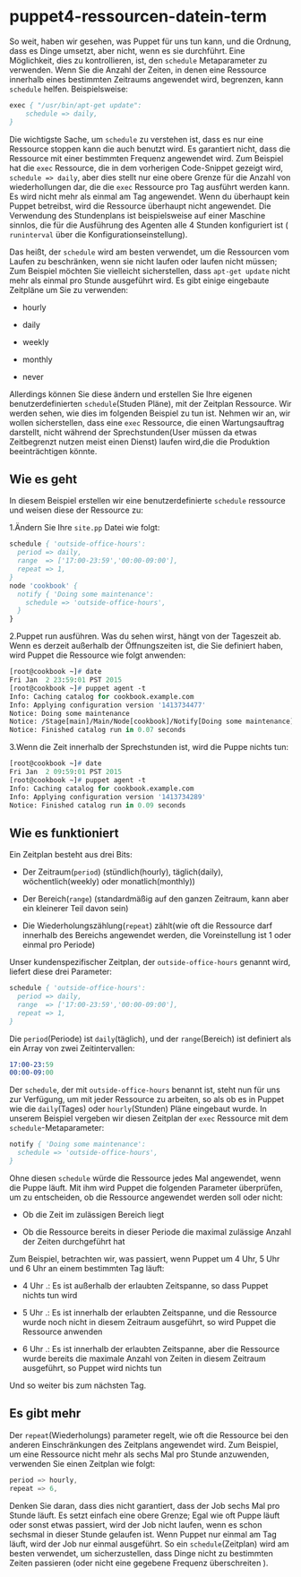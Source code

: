 # puppet4-ressourcen-datein-term

So weit, haben wir gesehen, was Puppet für uns tun kann, und die Ordnung, dass es Dinge umsetzt, aber nicht, wenn es sie durchführt.
Eine Möglichkeit, dies zu kontrollieren, ist, den `schedule` Metaparameter zu verwenden. Wenn Sie die Anzahl der Zeiten, in denen eine Ressource innerhalb eines bestimmten Zeitraums angewendet wird, begrenzen, kann `schedule` helfen. Beispielsweise:

```pp
exec { "/usr/bin/apt-get update":
    schedule => daily,
}
```

Die wichtigste Sache, um `schedule` zu verstehen ist, dass es  nur eine Ressource stoppen kann die auch benutzt wird. Es garantiert nicht, dass die Ressource mit einer bestimmten Frequenz angewendet wird. Zum Beispiel hat die `exec` Ressource, die in dem vorherigen Code-Snippet gezeigt wird, `schedule => daily`, aber dies stellt nur eine obere Grenze für die Anzahl von wiederhollungen dar, die die `exec` Ressource pro Tag ausführt werden kann.
Es wird nicht mehr als einmal am Tag angewendet. Wenn du überhaupt kein Puppet betreibst, wird die Ressource überhaupt nicht angewendet.
Die Verwendung des Stundenplans ist beispielsweise auf einer Maschine sinnlos, die für die Ausführung des Agenten alle 4 Stunden konfiguriert ist ( `runinterval` über die Konfigurationseinstellung).

Das heißt, der `schedule` wird am besten verwendet, um die Ressourcen vom Laufen zu beschränken, wenn sie nicht laufen oder laufen nicht müssen; Zum Beispiel möchten Sie vielleicht sicherstellen, dass `apt-get update` nicht mehr als einmal pro Stunde ausgeführt wird. Es gibt einige eingebaute Zeitpläne um Sie  zu verwenden:

* hourly

* daily

* weekly

* monthly

* never

Allerdings können Sie diese ändern und erstellen Sie Ihre eigenen benutzerdefinierten `schedule`(Studen Pläne), mit der Zeitplan Ressource. Wir werden sehen, wie dies im folgenden Beispiel zu tun ist. Nehmen wir an, wir wollen sicherstellen, dass eine `exec` Ressource, die einen Wartungsauftrag darstellt, nicht während der Sprechstunden(User müssen da etwas Zeitbegrenzt nutzen meist einen Dienst) laufen wird,die die Produktion beeinträchtigen könnte.

## Wie es geht

In diesem Beispiel erstellen wir eine benutzerdefinierte `schedule` ressource und weisen diese der Ressource zu:

1.Ändern Sie Ihre `site.pp` Datei wie folgt:

```pp
schedule { 'outside-office-hours':
  period => daily,
  range  => ['17:00-23:59','00:00-09:00'],
  repeat => 1,
}
node 'cookbook' {
  notify { 'Doing some maintenance':
    schedule => 'outside-office-hours',
  }
}
```

2.Puppet run ausführen. Was du sehen wirst, hängt von der Tageszeit ab. Wenn es derzeit außerhalb der Öffnungszeiten ist, die Sie definiert haben, wird Puppet die Ressource wie folgt anwenden:

```pp
[root@cookbook ~]# date
Fri Jan  2 23:59:01 PST 2015
[root@cookbook ~]# puppet agent -t
Info: Caching catalog for cookbook.example.com
Info: Applying configuration version '1413734477'
Notice: Doing some maintenance
Notice: /Stage[main]/Main/Node[cookbook]/Notify[Doing some maintenance]/message: defined 'message' as 'Doing some maintenance'
Notice: Finished catalog run in 0.07 seconds
```

3.Wenn die Zeit innerhalb der Sprechstunden ist, wird die Puppe nichts tun:

```pp
[root@cookbook ~]# date
Fri Jan  2 09:59:01 PST 2015
[root@cookbook ~]# puppet agent -t
Info: Caching catalog for cookbook.example.com
Info: Applying configuration version '1413734289'
Notice: Finished catalog run in 0.09 seconds
```

## Wie es funktioniert

Ein Zeitplan besteht aus drei Bits:

* Der Zeitraum(`period`) (stündlich(hourly), täglich(daily), wöchentlich(weekly) oder monatlich(monthly))

* Der Bereich(`range`) (standardmäßig auf den ganzen Zeitraum, kann aber ein kleinerer Teil davon sein)

* Die Wiederholungszählung(`repeat`) zählt(wie oft die Ressource darf innerhalb des Bereichs angewendet werden, die Voreinstellung ist 1 oder einmal pro Periode)

Unser kundenspezifischer Zeitplan, der `outside-office-hours` genannt wird, liefert diese drei Parameter:

```pp
schedule { 'outside-office-hours':
  period => daily,
  range  => ['17:00-23:59','00:00-09:00'],
  repeat => 1,
}
```

Die `period`(Periode) ist `daily`(täglich), und der `range`(Bereich) ist definiert als ein Array von zwei Zeitintervallen:

```s
17:00-23:59
00:00-09:00
```

Der `schedule`, der mit `outside-office-hours` benannt ist, steht nun für uns zur Verfügung, um mit jeder Ressource zu arbeiten, so als ob es in Puppet wie die `daily`(Tages) oder `hourly`(Stunden) Pläne eingebaut wurde. In unserem Beispiel vergeben wir diesen Zeitplan der `exec` Ressource mit dem `schedule`-Metaparameter:

```pp
notify { 'Doing some maintenance':
  schedule => 'outside-office-hours',
}
```

Ohne diesen `schedule` würde die Ressource jedes Mal angewendet, wenn die Puppe läuft. Mit ihm wird Puppet die folgenden Parameter überprüfen, um zu entscheiden, ob die Ressource angewendet werden soll oder nicht:

* Ob die Zeit im zulässigen Bereich liegt

* Ob die Ressource bereits in dieser Periode die maximal zulässige Anzahl der Zeiten durchgeführt hat

Zum Beispiel, betrachten wir, was passiert, wenn Puppet um 4 Uhr, 5 Uhr und 6 Uhr an einem bestimmten Tag läuft:

* 4 Uhr .: Es ist außerhalb der erlaubten Zeitspanne, so dass Puppet nichts tun wird

* 5 Uhr .: Es ist innerhalb der erlaubten Zeitspanne, und die Ressource wurde noch nicht in diesem Zeitraum ausgeführt, so wird Puppet die Ressource anwenden

* 6 Uhr .: Es ist innerhalb der erlaubten Zeitspanne, aber die Ressource wurde bereits die maximale Anzahl von Zeiten in diesem Zeitraum ausgeführt, so Puppet wird nichts tun

Und so weiter bis zum nächsten Tag.

## Es gibt mehr

Der `repeat`(Wiederholungs) parameter regelt, wie oft die Ressource bei den anderen Einschränkungen des Zeitplans angewendet wird. Zum Beispiel, um eine Ressource nicht mehr als sechs Mal pro Stunde anzuwenden, verwenden Sie einen Zeitplan wie folgt:

```s
period => hourly,
repeat => 6,
```

Denken Sie daran, dass dies nicht garantiert, dass der Job sechs Mal pro Stunde läuft. Es setzt einfach eine obere Grenze; Egal wie oft Puppe läuft oder sonst etwas passiert, wird der Job nicht laufen, wenn es schon sechsmal in dieser Stunde gelaufen ist. Wenn Puppet nur einmal am Tag läuft, wird der Job nur einmal ausgeführt. So ein `schedule`(Zeitplan) wird am besten verwendet, um sicherzustellen, dass Dinge nicht zu bestimmten Zeiten passieren (oder nicht eine gegebene Frequenz überschreiten ).

